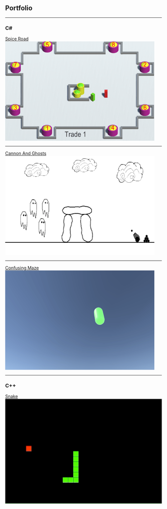 ## Portfolio

---

### C# 

[Spice Road](https://github.com/kondvit/Spice-Road)
<img src="images/caravansample.gif?raw=true"/>

---

[Cannon And Ghosts](https://github.com/kondvit/Cannon-And-Ghosts)
<img src="images/ghosts2.gif?raw=true"/>

---

[Confusing Maze](https://github.com/kondvit/Confusing-Maze)
<img src="images/confusingmazesample4.gif?raw=false"/>

---

### C++

[Snake](https://github.com/kondvit/Snake)
<img src="images/snake.gif?raw=true"/>
